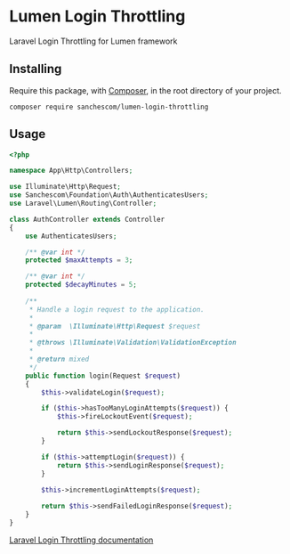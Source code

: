 # Lumen Login Throttling
Laravel Login Throttling for Lumen framework

## Installing

Require this package, with [Composer](https://getcomposer.org/), in the root directory of your project.

```
composer require sanchescom/lumen-login-throttling
```

## Usage

```php
<?php

namespace App\Http\Controllers;

use Illuminate\Http\Request;
use Sanchescom\Foundation\Auth\AuthenticatesUsers;
use Laravel\Lumen\Routing\Controller;

class AuthController extends Controller
{
    use AuthenticatesUsers;

    /** @var int */
    protected $maxAttempts = 3;

    /** @var int */
    protected $decayMinutes = 5;
    
    /**
     * Handle a login request to the application.
     *
     * @param  \Illuminate\Http\Request $request
     *
     * @throws \Illuminate\Validation\ValidationException
     *
     * @return mixed
     */
    public function login(Request $request)
    {
        $this->validateLogin($request);

        if ($this->hasTooManyLoginAttempts($request)) {
            $this->fireLockoutEvent($request);

            return $this->sendLockoutResponse($request);
        }

        if ($this->attemptLogin($request)) {
            return $this->sendLoginResponse($request);
        }
        
        $this->incrementLoginAttempts($request);

        return $this->sendFailedLoginResponse($request);
    }
}
```

[Laravel Login Throttling documentation](https://laravel.com/docs/5.8/authentication#login-throttling)

